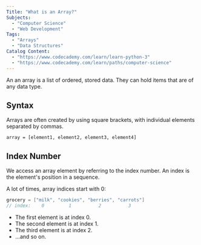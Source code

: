 ```yaml
---
Title: "What is an Array?"
Subjects:
  - "Computer Science"
  - "Web Development"
Tags: 
  - "Arrays"
  - "Data Structures"
Catalog Content:  
  - "https://www.codecademy.com/learn/learn-python-3"
  - "https://www.codecademy.com/learn/paths/computer-science"
---
```


An an array is a list of ordered, stored data. They can hold items that are of any data type. 

## Syntax

Arrays are often created by using square brackets, with individual elements separated by commas.

```pseudo
array = [element1, element2, element3, element4]
```

## Index Number

We access an array element by referring to the index number. An index is the element's position in a sequence.

A lot of times, array indices start with 0:

```cpp
grocery = ["milk", "cookies", "berries", "carrots"]
// index:    0         1          2          3
```

- The first element is at index 0.
- The second element is at index 1.
- The third element is at index 2.
- ...and so on.
